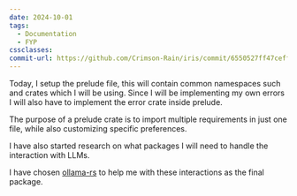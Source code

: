 ```yaml
---
date: 2024-10-01
tags:
  - Documentation
  - FYP
cssclasses: 
commit-url: https://github.com/Crimson-Rain/iris/commit/6550527ff47ceff06455d6764932486c571a7b53
---
```

Today, I setup the prelude file, this will contain common namespaces such and crates which I will be using. Since I will be implementing my own errors I will also have to implement the error crate inside prelude. 

The purpose of a prelude crate is to import multiple requirements in just one file, while also customizing specific preferences.

I have also started research on what packages I will need to handle the interaction with LLMs.

I have chosen [ollama-rs](https://crates.io/crates/ollama-rs) to help me with these interactions as the final package.